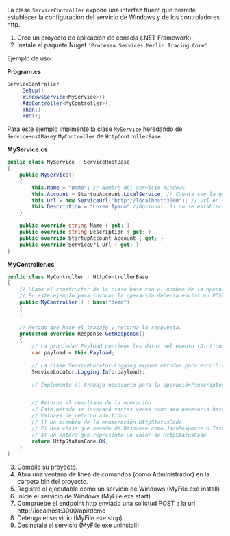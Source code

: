 La clase `ServiceController` expone una interfaz fluent que permite establecer la configuración del servicio de Windows y de los controladores http.

1) Cree un proyecto de aplicación de consola (.NET Framework).
2) Instale el paquete Nuget `'Processa.Services.Merlin.Tracing.Core'`

Ejemplo de uso:

**Program.cs**

```c#
ServiceController
    .Setup()
    .WindowsService<MyService>()
    .AddController<MyController>()
    .Then()
    .Run();
```

Para este ejemplo implmente la clase `MyService` heredando de `ServiceHostBase`y `MyController` de `HttpControllerBase`.

**MyService.cs**
```c#
public class MyService : ServiceHostBase
{
	public MyService()
	{
		this.Name = "Demo"; // Nombre del servicio Windows
		this.Account = StartupAccount.LocalService; // Cuenta con la que se debe ejecutar el servicio de Windows.
		this.Url = new ServiceUrl("http://localhost:3000"); // Url en la que se expone el endpoint http del servicio.
		this.Description = "Lorem Ipsum" //Opcional. Si no se establece se utiliza Name.
	}

	public override string Name { get; }
	public override string Description { get; }
	public override StartupAccount Account { get; }
	public override ServiceUrl Url { get; }
}
```

**MyController.cs**
```c#
public class MyController : HttpControllerBase
{
	// LLame al constructor de la clase base con el nombre de la operación
	// En este ejemplo para invocar la operación debería enviar un POST a http://localhost:3000/api/demo
	public MyController() : base("demo")
	{            
	}

	// Método que hace el trabajo y retorna la respuesta.
	protected override Response GetResponse()
	{
		// La propiedad Payload contiene los datos del evento (Dictionary<string, object>)
		var payload = this.Payload;
		
		// La clase ServiceLocator.Logging expone métodos para escribir en los archivos de logs.
		ServiceLocator.Logging.Info(payload);
			
		// Implemente el trabajo necesario para la operación/suscriptor


		// Retorne el resultado de la operación.
		// Este método se invocará tantas veces como sea necesario hasta que la respuesta sea un HttpStatusCode.OK (200).
		// Valores de retorno admitidos:
		// 1) Un miembro de la enumeración HttpStatusCode.
		// 2) Una clase que herede de Response como JsonResponse o TextResponse
		// 3) Un entero que represente un valor de HttpStatusCode
		return HttpStatusCode.OK;
	}
}
```

3) Compile su proyecto.
4) Abra una ventana de línea de comandos (como Administrador) en la carpeta bin del proyecto.
5) Registre el ejecutable como un servicio de Windows (MyFile.exe install)
6) Inicie el servicio de Windows (MyFile.exe start)
7) Compruebe el endpoint http enviado una solictud POST a la url http://localhost:3000/api/demo
8) Detenga el servicio (MyFile.exe stop)
9) Desinstale el servicio (MyFile.exe uninstall)
